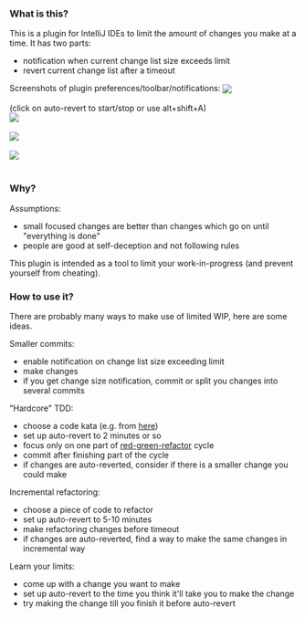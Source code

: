 ### What is this?

This is a plugin for IntelliJ IDEs to limit the amount of changes you make at a time. It has two parts:
 - notification when current change list size exceeds limit
 - revert current change list after a timeout

Screenshots of plugin preferences/toolbar/notifications:
<img src="https://github.com/dkandalov/limited-wip/blob/master/settings.png?raw=true" align="center"/>
<br/><br/>
(click on auto-revert to start/stop or use alt+shift+A)
<br/>
<img src="https://github.com/dkandalov/limited-wip/blob/master/toolbar.png?raw=true" align="center"/>
<br/><br/>
<img src="https://github.com/dkandalov/limited-wip/blob/master/change-size-exceeded.png?raw=true" align="center"/>
<br/><br/>
<img src="https://github.com/dkandalov/limited-wip/blob/master/commit-was-cancelled.png?raw=true" align="center"/>
<br/><br/>


### Why?

Assumptions:
 - small focused changes are better than changes which go on until "everything is done"
 - people are good at self-deception and not following rules

This plugin is intended as a tool to limit your work-in-progress (and prevent yourself from cheating).


### How to use it?

There are probably many ways to make use of limited WIP, here are some ideas.

Smaller commits:
 - enable notification on change list size exceeding limit
 - make changes
 - if you get change size notification, commit or split you changes into several commits

"Hardcore" TDD:
 - choose a code kata (e.g. from [here](http://codingdojo.org/cgi-bin/index.pl?KataCatalogue))
 - set up auto-revert to 2 minutes or so
 - focus only on one part of [red-green-refactor](http://blog.cleancoder.com/uncle-bob/2014/12/17/TheCyclesOfTDD.html) cycle
 - commit after finishing part of the cycle
 - if changes are auto-reverted, consider if there is a smaller change you could make

Incremental refactoring:
 - choose a piece of code to refactor
 - set up auto-revert to 5-10 minutes
 - make refactoring changes before timeout
 - if changes are auto-reverted, find a way to make the same changes in incremental way

Learn your limits:
 - come up with a change you want to make
 - set up auto-revert to the time you think it'll take you to make the change
 - try making the change till you finish it before auto-revert

